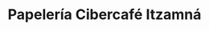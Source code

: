 ---
title: "Papelería Cibercafé Itzamná"
url: /puerto-morelos/papeleria-cibercafe-itzamna/
shop: Kopieren
---